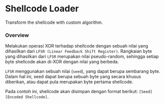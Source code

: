 # Shellcode Loader

Transform the shellcode with custom algorithm.

### Overview

Melakukan operasi XOR terhadap shellcode dengan sebuah nilai yang dihasilkan dari `LFSR (Linear Feedback Shift Register)`. Rangkaian byte yang dihasilkan dari `LFSR` merupakan nilai pseudo-random, sehingga setiap byte shellcode akan di-XOR dengan nilai yang berbeda.

`LFSR` menggunakan sebuah nilai (`seed`), yang dapat berupa sembarang byte. Dalam hal ini, seed dapat berupa sebuah byte yang secara khusus diberikan, atau dapat pula merupakan byte pertama shellcode.

Pada contoh ini, shellcode akan disimpan dengan format berikut: `[Seed] [Encoded Shellcode]`.